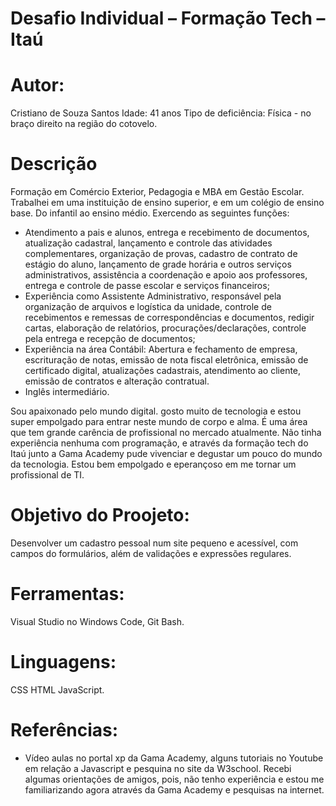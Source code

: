 # Desafio Individual – Formação Tech – Itaú

# Autor:
Cristiano de Souza Santos
Idade: 41 anos
Tipo de deficiência: Física - no braço direito na região do cotovelo.

# Descrição

Formação em Comércio Exterior, Pedagogia e MBA em Gestão Escolar.
Trabalhei em uma instituição de ensino superior, e em um colégio de ensino base. Do infantil ao ensino médio. Exercendo as seguintes funções:

- Atendimento a pais e alunos, entrega e recebimento de documentos, atualização cadastral, lançamento e controle das atividades complementares, organização de provas, cadastro de contrato de estágio do aluno, lançamento de grade horária e outros serviços administrativos, assistência a coordenação e apoio aos professores, entrega e controle de passe escolar e serviços financeiros;
-  Experiência como Assistente Administrativo, responsável pela organização de arquivos e logística da unidade, controle de recebimentos e remessas de correspondências e documentos, redigir cartas, elaboração de relatórios, procurações/declarações, controle pela entrega e recepção de documentos;
-  Experiência na área Contábil: Abertura e fechamento de empresa, escrituração de notas, emissão de nota fiscal eletrônica, emissão de certificado digital, atualizações cadastrais, atendimento ao cliente, emissão de contratos e alteração contratual.
-  Inglês intermediário.

Sou apaixonado pelo mundo digital. gosto muito de tecnologia e estou super empolgado para entrar neste mundo de corpo e alma. É uma área que tem grande carência de profissional no mercado atualmente. 
Não tinha experiência nenhuma com programação, e através da formação tech do Itaú junto a Gama Academy pude vivenciar e degustar um pouco do mundo da tecnologia. Estou bem empolgado e eperançoso em me tornar um profissional de TI.

# Objetivo do Proojeto:

Desenvolver um cadastro pessoal num site pequeno e acessível, com campos do formulários, além de validações e expressões regulares.

# Ferramentas:

Visual Studio no Windows Code, Git Bash.

# Linguagens:

CSS
HTML
JavaScript.

# Referências:

- Vídeo aulas no portal xp da Gama Academy, alguns tutoriais no Youtube em relação a Javascript e pesquina no site da W3school.
Recebi algumas orientações de amigos, pois, não tenho experiência e estou me familiarizando agora através da Gama Academy e pesquisas na internet.